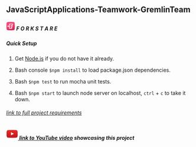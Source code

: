 ## JavaScriptApplications-Teamwork-GremlinTeam

 

[logo]: https://raw.githubusercontent.com/georgievayo/JavaScriptApplications-Teamwork-GremlinTeam/master/public/imgs/mobile-logo-mini.png "Forkstare logo"
[youTube]: https://raw.githubusercontent.com/georgievayo/JavaScriptApplications-Teamwork-GremlinTeam/master/public/imgs/YouTube-icon.png ".YouTube logo"

##### ![alt text][logo] F O R K S T A R E


##### Quick Setup

1. Get [Node.js](https://nodejs.org/en/) if you do not have it already.

2. Bash console ``` $npm install ``` to load package.json dependencies.

3. Bash ``` $npm test ``` to run mocha unit tests.

4. Bash ``` $npm start ``` to launch node server on localhost, ``` ctrl ``` + ``` c ``` to take it down.

###### [ link to full project requirements](https://github.com/TelerikAcademy/JavaScript-Applications/blob/master/Teamwork/README.md "https://github.com/TelerikAcademy/JavaScript-Applications")

##### ![alt text][youTube][ link to YouTube video](https://youtu.be/wjnzcTih8Sw "Forkstare video") showcasing this project
